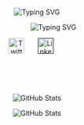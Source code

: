 <p align="center">
   <img src="https://github.com/startup-dreamer/startup-dreamer/assets/106421807/0159c9dd-78be-4086-a445-2e01553cf750" alt="Typing SVG" />
</p>

<p align="center">
   &nbsp;&nbsp;&nbsp;&nbsp;&nbsp;&nbsp;&nbsp;&nbsp;&nbsp;
      &nbsp;&nbsp;&nbsp;&nbsp;&nbsp;&nbsp;&nbsp;<img src="https://readme-typing-svg.demolab.com?font=Times+new+Roman&weight=500&size=22&pause=1000&color=FB8C00&vCenter=true&width=440&height=45&lines=Web3+Enthusiast+and+Blockchain+Developer;Building+projects%2C+Contributing+to+Open+Source" alt="Typing SVG" />
</p>


<p align="center">
  <a href="https://twitter.com/Startup_dmr"><img width="32px" alt="Twitter" title="Twitter" src="https://github.com/startup-dreamer/startup-dreamer/assets/106421807/185b2438-c597-4270-83aa-5be4c8edd76a"/></a>
  &#8287;&#8287;&#8287;&#8287;&#8287;
  <a href=""><img width="32px" alt="LinkedIn" title="LinkedIn" src="https://github.com/startup-dreamer/startup-dreamer/assets/106421807/ce32af85-b56e-46e0-9403-f023f03cc6ca"/></a>
  &#8287;&#8287;&#8287;&#8287;&#8287;
</p>
<br>
<br>
<br>
<p align="center">
  <img src="https://github-readme-stats.vercel.app/api?username=startup-dreamer&theme=vision-friendly-dark&hide_border=false&include_all_commits=true&count_private=true&border_color=6495ED" alt="GitHub Stats" />
</p>
<p align="center">
  <img src="https://github-readme-streak-stats.herokuapp.com/?user=startup-dreamer&theme=vision-friendly-dark&hide_border=false&border_color=ffffff" alt="GitHub Stats" />
</p>
